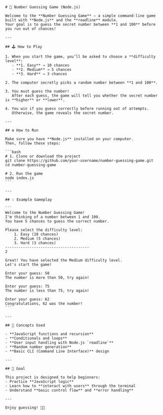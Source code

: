 

````{"variant":"standard","title":"README for Number Guessing Game","id":"95842"}
# 🎯 Number Guessing Game (Node.js)

Welcome to the **Number Guessing Game** — a simple command-line game built with **Node.js** and the **readline** module.  
Your goal is to guess the secret number between **1 and 100** before you run out of chances!

---

## 🕹️ How to Play

1. When you start the game, you’ll be asked to choose a **difficulty level**:
   - **1. Easy** → 10 chances  
   - **2. Medium** → 5 chances  
   - **3. Hard** → 3 chances  

2. The computer secretly picks a random number between **1 and 100**.

3. You must guess the number!  
   After each guess, the game will tell you whether the secret number is **higher** or **lower**.

4. You win if you guess correctly before running out of attempts.  
   Otherwise, the game reveals the secret number.

---

## ⚙️ How to Run

Make sure you have **Node.js** installed on your computer.  
Then, follow these steps:

```bash
# 1. Clone or download the project
git clone https://github.com/your-username/number-guessing-game.git
cd number-guessing-game

# 2. Run the game
node index.js
```

---

## 💡 Example Gameplay

```
Welcome to the Number Guessing Game!
I'm thinking of a number between 1 and 100.
You have 5 chances to guess the correct number.

Please select the difficulty level:
    1. Easy (10 chances)
    2. Medium (5 chances)
    3. Hard (3 chances)
--------------------------------------
2

Great! You have selected the Medium difficulty level.
Let's start the game!

Enter your guess: 50
The number is more than 50, try again!

Enter your guess: 75
The number is less than 75, try again!

Enter your guess: 62
Congratulations, 62 was the number!
```

---

## 🧠 Concepts Used

- **JavaScript functions and recursion**
- **Conditionals and loops**
- **User input handling with Node.js `readline`**
- **Random number generation**
- **Basic CLI (Command Line Interface)** design

---

## 🏁 Goal

This project is designed to help beginners:
- Practice **JavaScript logic**
- Learn how to **interact with users** through the terminal
- Understand **basic control flow** and **error handling**

---

Enjoy guessing! 🔢✨
````
